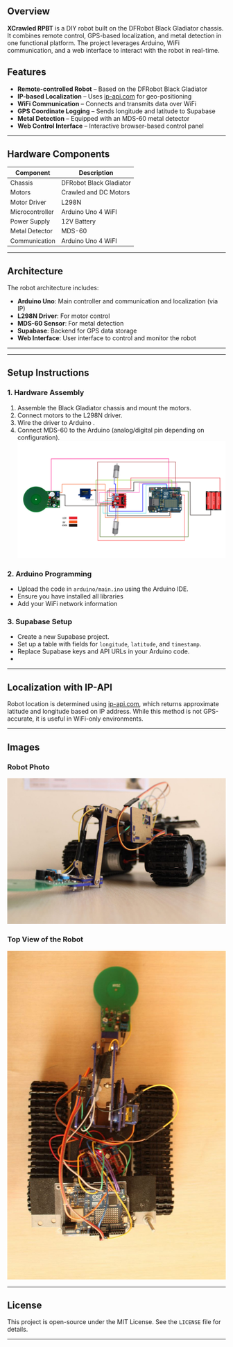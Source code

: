 

## Overview

**XCrawled RPBT** is a DIY robot built on the DFRobot Black Gladiator chassis. It combines remote control, GPS-based localization, and metal detection in one functional platform. The project leverages Arduino, WiFi communication, and a web interface to interact with the robot in real-time.

## Features

-  **Remote-controlled Robot** – Based on the DFRobot Black Gladiator
-  **IP-based Localization** – Uses [ip-api.com](http://ip-api.com) for geo-positioning
-  **WiFi Communication** – Connects and transmits data over WiFi
-  **GPS Coordinate Logging** – Sends longitude and latitude to Supabase
-  **Metal Detection** – Equipped with an MDS-60 metal detector
-  **Web Control Interface** – Interactive browser-based control panel

---

## Hardware Components

| Component             | Description                          |
|----------------------|--------------------------------------|
| Chassis              | DFRobot Black Gladiator              |
| Motors               | Crawled and DC Motors                |
| Motor Driver         | L298N                                |
| Microcontroller      | Arduino Uno 4 WiFI                   |
| Power Supply         | 12V Battery                          |
| Metal Detector       | MDS-60                               |
| Communication        | Arduino Uno 4 WiFI                   |

---

## Architecture

The robot architecture includes:

- **Arduino Uno**: Main controller and communication and localization (via IP)
- **L298N Driver**: For motor control
- **MDS-60 Sensor**: For metal detection
- **Supabase**: Backend for GPS data storage
- **Web Interface**: User interface to control and monitor the robot

---


---

## Setup Instructions

### 1. Hardware Assembly

1. Assemble the Black Gladiator chassis and mount the motors.
2. Connect motors to the L298N driver.
3. Wire the driver to Arduino .
4. Connect MDS-60 to the Arduino (analog/digital pin depending on configuration).
![Schematic Diagram](pic/scheme1.png)


### 2. Arduino Programming

- Upload the code in `arduino/main.ino` using the Arduino IDE.
- Ensure you have installed all libraries
- Add your WiFi network information


### 3. Supabase Setup

- Create a new Supabase project.
- Set up a table with fields for `longitude`, `latitude`, and `timestamp`.
- Replace Supabase keys and API URLs in your Arduino code.
- 

---

## Localization with IP-API

Robot location is determined using [ip-api.com](https://ip-api.com), which returns approximate latitude and longitude based on IP address. While this method is not GPS-accurate, it is useful in WiFi-only environments.

---

## Images




### Robot Photo
![Robot Photo](pic/p1.jpg)

### Top View of the Robot
![Top View](pic/p5.jpg)

---

## License

This project is open-source under the MIT License. See the `LICENSE` file for details.

---





